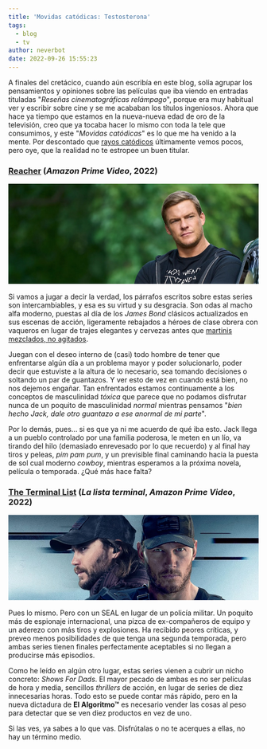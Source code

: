 ```yaml
---
title: 'Movidas catódicas: Testosterona'
tags:
  - blog
  - tv
author: neverbot
date: 2022-09-26 15:55:23
---
```



A finales del cretácico, cuando aún escribía en este blog, solía agrupar los pensamientos y opiniones sobre las películas que iba viendo en entradas tituladas "*Reseñas cinematográficas relámpago*", porque era muy habitual ver y escribir sobre cine y se me acababan los títulos ingeniosos. Ahora que hace ya tiempo que estamos en la nueva-nueva edad de oro de la televisión, creo que ya tocaba hacer lo mismo con toda la tele que consumimos, y este "*Movidas catódicas*" es lo que me ha venido a la mente. Por descontado que [rayos catódicos](https://en.wikipedia.org/wiki/Cathode-ray_tube) últimamente vemos pocos, pero oye, que la realidad no te estropee un buen titular.

### [Reacher](https://www.themoviedb.org/tv/108978-jack-reacher) (*Amazon Prime Video*, 2022)

![15.06.38](./movidas-catodicas-testosterona/15.06.38.jpg)

Si vamos a jugar a decir la verdad, los párrafos escritos sobre estas series son intercambiables, y esa es su virtud y su desgracia. Son odas al macho alfa moderno, puestas al día de los *James Bond* clásicos actualizados en sus escenas de acción, ligeramente rebajados a héroes de clase obrera con vaqueros en lugar de trajes elegantes y cervezas antes que [martinis mezclados, no agitados](https://www.youtube.com/watch?v=6SEtPBcsbF4).

Juegan con el deseo interno de (casi) todo hombre de tener que enfrentarse algún día a un problema mayor y poder solucionarlo, poder decir que estuviste a la altura de lo necesario, sea tomando decisiones o soltando un par de guantazos. Y ver esto de vez en cuando está bien, no nos dejemos engañar. Tan enfrentados estamos continuamente a los conceptos de masculinidad *tóxica* que parece que no podamos disfrutar nunca de un poquito de masculinidad *normal* mientras pensamos "*bien hecho Jack, dale otro guantazo a ese anormal de mi parte*".

Por lo demás, pues... si es que ya ni me acuerdo de qué iba esto. Jack llega a un pueblo controlado por una familia poderosa, le meten en un lío, va tirando del hilo (demasiado enrevesado por lo que recuerdo) y al final hay tiros y peleas, *pim pam pum*, y un previsible final caminando hacia la puesta de sol cual moderno *cowboy*, mientras esperamos a la próxima novela, película o temporada. ¿Qué más hace falta?

### [The Terminal List](https://www.themoviedb.org/tv/120911-the-terminal-list) (*La lista terminal*, *Amazon Prime Video*, 2022)

![15.37.16](./movidas-catodicas-testosterona/15.37.16.jpg)

Pues lo mismo. Pero con un SEAL en lugar de un policía militar. Un poquito más de espionaje internacional, una pizca de ex-compañeros de equipo y un aderezo con más tiros y explosiones. Ha recibido peores críticas, y preveo menos posibilidades de que tenga una segunda temporada, pero ambas series tienen finales perfectamente aceptables si no llegan a producirse más episodios.

Como he leído en algún otro lugar, estas series vienen a cubrir un nicho concreto: *Shows For Dads*. El mayor pecado de ambas es no ser películas de hora y media, sencillos *thrillers* de acción, en lugar de series de diez innecesarias horas. Todo esto se puede contar más rápido, pero en la nueva dictadura de **El Algoritmo™** es necesario vender las cosas al peso para detectar que se ven diez productos en vez de uno.

Si las ves, ya sabes a lo que vas. Disfrútalas o no te acerques a ellas, no hay un término medio.
